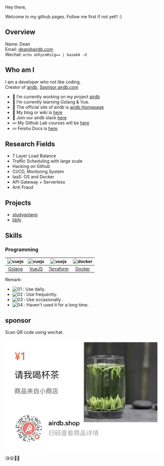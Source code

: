 Hey there, 

Welcome to my github pages.  Follow me first if not yet!! :)

## Overview

Name: Dean
<br>
Email: dean@airdb.com
<br>
Wechat: `echo eGFpcmRiCg== | base64 -d`


## Who am I

I am a developer who not like coding.<br>Creator of [airdb](https://github.com/airdb), [Sponsor airdb.com](https://github.com/sponsors/airdb)


- 🔭 I’m currently working on my project [airdb](https://github.com/airdb)
- 🌱 I’m currently learning Golang & Vue.
- 👯 The official site of airdb is [airdb Homepage](https://airdb.github.io/)
- 📘 My blog or wiki is [here](https://airdb-wiki.github.io)
- 💬 Join our airdb slack [here](https://airdb-com.slack.com/)
- 💤 My Github Lab courses will be [here](https://lab.github.com/airdb)
- 💤 Feishu Docs is [here](https://q7sl7e2ae9.feishu.cn/wiki/)

## Research Fields
  - 7 Layer Load Balance
  - Traffic Scheduling with large scale
  - Hacking on Github
  - CI/CD, Montoring System
  - IaaS: OS and Docker
  - API Gateway + Serverless
  - Anti Fraud

  
## Projects

- [studygolang](https://airdb-wiki.github.io/studygolang) 
- [bbhj](https://airdb-wiki.github.io/bbhj) 

## Skills

### Programming
| <img src="https://golang.org/lib/godoc/images/go-logo-blue.svg" alt="vuejs" width="64" height="64" align="bottom" />  |   <img src="https://vuejs.org/images/logo.png" alt="vuejs" width="64" height="64" align="bottom" /> |  <img src="https://www.terraform.io/assets/images/mega-nav/logo-terraform-ff69eaae.svg" alt="vuejs" width="64" height="64" align="bottom" /> | <img src="https://www.docker.com/sites/default/files/d8/Docker-R-Logo-08-2018-Monochomatic-RGB_Moby-x1.png" alt="docker" width="64" height="64" align="bottom" /> |
| :-: | :-: | :-: | :-: |
| [Golang](https://golang.org) |  [VueJS](https://cn.vuejs.org/) |  [Terraform](https://www.terraform.io/)  | [Docker](https://www.docker.com/)  |

Remark:
 - ![01](https://s1.ax1x.com/2020/07/22/U74gZ6.png) : Use daily.
 - ![02](https://s1.ax1x.com/2020/07/22/U746qx.png) : Use frequently.
 - ![03](https://s1.ax1x.com/2020/07/22/U74ys1.png) : Use occasionally .
 - ![04](https://s1.ax1x.com/2020/07/22/U74sMR.png) : Haven't used it for a long time.


## sponsor

Scan QR code using wechat.

![Buy me a tea](https://raw.githubusercontent.com/airdb-wiki/images/main/t1.jpg)

😘😝💝🎀 
